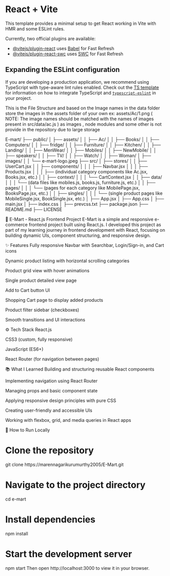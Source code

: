 
# React + Vite

This template provides a minimal setup to get React working in Vite with HMR and some ESLint rules.

Currently, two official plugins are available:

- [@vitejs/plugin-react](https://github.com/vitejs/vite-plugin-react/blob/main/packages/plugin-react) uses [Babel](https://babeljs.io/) for Fast Refresh
- [@vitejs/plugin-react-swc](https://github.com/vitejs/vite-plugin-react/blob/main/packages/plugin-react-swc) uses [SWC](https://swc.rs/) for Fast Refresh

## Expanding the ESLint configuration

If you are developing a production application, we recommend using TypeScript with type-aware lint rules enabled. Check out the [TS template](https://github.com/vitejs/vite/tree/main/packages/create-vite/template-react-ts) for information on how to integrate TypeScript and [`typescript-eslint`](https://typescript-eslint.io) in your project.




This is the File Structure and based on the Image names in the data folder  store the images in the assets folder of your own ex: assets/Ac/1.png ( NOTE: The image names should be matched with the names of images present in src/data/ac.js  ) as images , node modules and some other  is not provide in the repository due to large storage


E-mart/
├── public/
│   ├── assets/
│   │   ├── Ac/
│   │   ├── Books/
│   │   ├── Computers/
│   │   ├── fridge/
│   │   ├── Furniture/
│   │   ├── Kitchen/
│   │   ├── Landing/
│   │   ├── MenWear/
│   │   ├── Mobiles/
│   │   ├── NewMobile/
│   │   ├── speakers/
│   │   ├── TV/
│   │   ├── Watch/
│   │   ├── Woman/
│   ├── images/
│   │   └── e-mart-logo.jpeg
├── src/
│   ├── stores/
│   │   ├── UserCart.jsx
│   │   ├── components/
│   │   │   ├── Navbar.jsx
│   │   │   ├── Products.jsx
│   │   │   ├── (individual category components like Ac.jsx, Books.jsx, etc.)
│   │   ├── context/
│   │   │   └── CartContext.jsx
│   │   ├── data/
│   │   │   └── (data files like mobiles.js, books.js, furniture.js, etc.)
│   │   ├── pages/
│   │   │   └── (pages for each category like MobilePage.jsx, BooksPage.jsx, etc.)
│   │   ├── singles/
│   │   │   └── (single product pages like MobileSingle.jsx, BookSingle.jsx, etc.)
│   ├── App.jsx
│   ├── App.css
│   ├── main.jsx
│   ├── index.css
│   ├── prevcss.txt
├── package.json
├── README.md
├── LICENSE


🛒 E-Mart - React.js Frontend Project
E-Mart is a simple and responsive e-commerce frontend project built using React.js.
I developed this project as part of my learning journey in frontend development with React, focusing on building dynamic UIs, component structuring, and responsive design.

✨ Features
Fully responsive Navbar with Searchbar, Login/Sign-in, and Cart icons

Dynamic product listing with horizontal scrolling categories

Product grid view with hover animations

Single product detailed view page

Add to Cart button UI

Shopping Cart page to display added products

Product filter sidebar (checkboxes)

Smooth transitions and UI interactions

⚙️ Tech Stack
React.js

CSS3 (custom, fully responsive)

JavaScript (ES6+)

React Router (for navigation between pages)

📚 What I Learned
Building and structuring reusable React components

Implementing navigation using React Router

Managing props and basic component state

Applying responsive design principles with pure CSS

Creating user-friendly and accessible UIs

Working with flexbox, grid, and media queries in React apps



🚀 How to Run Locally

# Clone the repository
git clone https://marennagarikurumurthy2005/E-Mart.git

# Navigate to the project directory
cd e-mart

# Install dependencies
npm install

# Start the development server
npm start
Then open http://localhost:3000 to view it in your browser.

